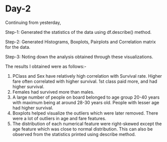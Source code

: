 # Day-2

Continuing from yesterday, 

Step-1: Generated the statistics of the data using df.describe() method.

Step-2: Generated Histograms, Boxplots, Pairplots and Correlation matrix for the data.

Step-3: Noting down the analysis obtained through these visualizations.

The results I obtained were as follows:-
  1. PClass and Sex have relatively high correlation with Survival rate. Higher fare often correlated with higher survival. 1st class paid more, and had higher survival.
  2. Females had survived more than males. 
  3. A large number of people on board belonged to age group 20-40 years with maximum being at around 28-30 years old. People with lesser age had higher survival.
  4. Boxplots helped visualize the outliers which were later removed. There were a lot of outliers in age and fare features.
  5. The distribution of each numerical feature were right-skewed except the age feature which was close to normal distribution. This can also be observed from the statistics printed using describe method.
